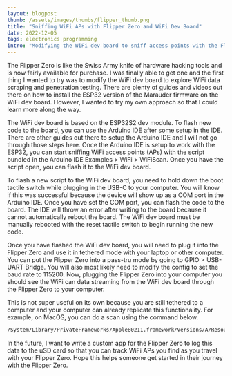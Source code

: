 ```yaml
---
layout: blogpost
thumb: /assets/images/thumbs/flipper_thumb.png
title: "Sniffing WiFi APs with Flipper Zero and WiFi Dev Board"
date: 2022-12-05
tags: electronics programming
intro: "Modifying the WiFi dev board to sniff access points with the Flipper Zero."
---
```


The Flipper Zero is like the Swiss Army knife of hardware hacking tools and is now fairly available for purchase. I was finally able to get one and the first thing I wanted to try was to modify the WiFi dev board to explore WiFi data scraping and penetration testing. There are plenty of guides and videos out there on how to install the ESP32 version of the Marauder firmware on the WiFi dev board. However, I wanted to try my own approach so that I could learn more along the way.

The WiFi dev board is based on the ESP32S2 dev module. To flash new code to the board, you can use the Arduino IDE after some setup in the IDE. There are other guides out there to setup the Arduino IDE and I will not go through those steps here. Once the Arduino IDE is setup to work with the ESP32, you can start sniffing WiFi access points (APs) with the script bundled in the Arduino IDE Examples > WiFi > WiFiScan. Once you have the script open, you can flash it to the WiFi dev board.

To flash a new script to the WiFi dev board, you need to hold down the boot tactile switch while plugging in the USB-C to your computer. You will know if this was successful because the device will show up as a COM port in the Arduino IDE. Once you have set the COM port, you can flash the code to the board. The IDE will throw an error after writing to the board because it cannot automatically reboot the board. The WiFi dev board must be manually rebooted with the reset tactile switch to begin running the new code.

Once you have flashed the WiFi dev board, you will need to plug it into the Flipper Zero and use it in tethered mode with your laptop or other computer. You can put the Flipper Zero into a pass-tru mode by going to GPIO > USB-UART Bridge. You will also most likely need to modify the config to set the baud rate to 115200. Now, plugging the Flipper Zero into your computer you should see the WiFi can data streaming from the WiFi dev board through the Flipper Zero to your computer.

This is not super useful on its own because you are still tethered to a computer and your computer can already replicate this functionality. For example, on MacOS, you can do a scan using the command below.
```bash
/System/Library/PrivateFrameworks/Apple80211.framework/Versions/A/Resources/airport scan
```

In the future, I want to write a custom app for the Flipper Zero to log this data to the uSD card so that you can track WiFi APs you find as you travel with your Flipper Zero. Hope this helps someone get started in their journey with the Flipper Zero.
